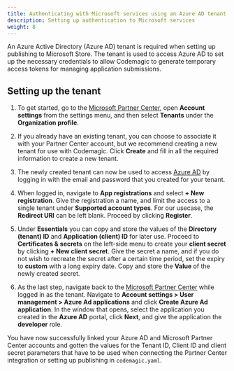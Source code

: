 ```yaml
---
title: Authenticating with Microsoft services using an Azure AD tenant
description: Setting up authentication to Microsoft services
weight: 8
---
```


An Azure Active Directory (Azure AD) tenant is required when setting up publishing to Microsoft Store. The tenant is used to access Azure AD to set up the necessary credentials to allow Codemagic to generate temporary access tokens for managing application submissions.

## Setting up the tenant

1. To get started, go to the [Microsoft Partner Center](https://partner.microsoft.com/en-us/dashboard/home), open **Account settings** from the settings menu, and then select **Tenants** under the **Organization profile**.

2. If you already have an existing tenant, you can choose to associate it with your Partner Center account, but we recommend creating a new tenant for use with Codemagic. Click **Create** and fill in all the required information to create a new tenant.

3. The newly created tenant can now be used to access [Azure AD](https://azure.microsoft.com/en-us/services/active-directory/) by logging in with the email and password that you created for your tenant.

4. When logged in, navigate to **App registrations** and select **+ New registration**. Give the registration a name, and limit the access to a single tenant under **Supported account types**. For our usecase, the **Redirect URI** can be left blank. Proceed by clicking **Register**.

5. Under **Essentials** you can copy and store the values of the **Directory (tenant) ID** and **Application (client) ID** for later use. Proceed to **Certificates & secrets** on the left-side menu to create your **client secret** by clicking **+ New client secret**. Give the secret a name, and if you do not wish to recreate the secret after a certain time period, set the expiry to **custom** with a long expiry date. Copy and store the **Value** of the newly created secret.

6. As the last step, navigate back to the [Microsoft Partner Center](https://partner.microsoft.com/en-us/dashboard/home) while logged in as the tenant. Navigate to **Account settings > User management > Azure Ad applications** and click **Create Azure Ad application**. In the window that opens, select the application you created in the **Azure AD** portal, click **Next**, and give the application the **developer** role.

You have now successfully linked your Azure AD and Microsoft Partner Center accounts and gotten the values for the Tenant ID, Client ID and client secret parameters that have to be used when connecting the Partner Center integration or setting up publishing in `codemagic.yaml`.
